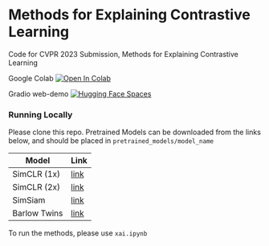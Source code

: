 # Methods for Explaining Contrastive Learning
Code for CVPR 2023 Submission, Methods for Explaining Contrastive Learning

Google Colab [![Open In Colab](https://colab.research.google.com/assets/colab-badge.svg)](https://www.google.com/)

Gradio web-demo [![Hugging Face Spaces](https://img.shields.io/badge/%F0%9F%A4%97%20Hugging%20Face-Spaces-blue)](https://huggingface.co/spaces/CVPRAnnon/xai-cl)

### Running Locally

Please clone this repo. Pretrained Models can be downloaded from the links below, and should be placed in `pretrained_models/model_name`

| Model  | Link |
| ------------- | ------------- |
| SimCLR (1x)  | [link](https://drive.google.com/file/d/1UHePxqfxZZUICndKFPCE4Zuz81qe8ml1/view?usp=share_link)  |
| SimCLR (2x) | [link](https://drive.google.com/file/d/1XP0fTLWNPVz_vV2PcajnAGSyhHNHCMlc/view?usp=share_link)  |
| SimSiam | [link](https://drive.google.com/file/d/1fscbMo99XdCQjRnpS1wWvpAWB1r_va4z/view?usp=share_link)  |
| Barlow Twins  | [link](https://drive.google.com/file/d/1bukHh3jCycNHfLDhRvXoqxGG0-X1dREw/view?usp=share_link)  |

To run the methods, please use `xai.ipynb`
